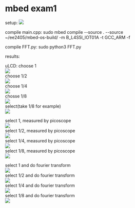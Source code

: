# mbed exam1
setup:
![](https://i.imgur.com/TWMlw0W.jpg)

compile main.cpp:
sudo mbed compile --source . --source ~/ee2405/mbed-os-build/ -m B_L4S5I_IOT01A -t GCC_ARM -f

compile FFT.py:
sudo python3 FFT.py

results:

uLCD:
choose 1  
![](https://i.imgur.com/LB70fsp.jpg)  
choose 1/2  
![](https://i.imgur.com/KHTLcxZ.jpg)  
choose 1/4  
![](https://i.imgur.com/s6hd3QD.jpg)  
chosse 1/8  
![](https://i.imgur.com/FNazBFL.jpg)  
select(take 1/8 for example)  
![](https://i.imgur.com/7a5f7lY.jpg)  

select 1, measured by picoscope  
![](https://i.imgur.com/0gRYMrB.png)  
select 1/2, measured by picoscope  
![](https://i.imgur.com/z0Wy0Jg.png)  
select 1/4, measured by picoscope  
![](https://i.imgur.com/m11WX4P.png)  
select 1/8, measured by picoscope  
![](https://i.imgur.com/6djqDne.png)  

select 1 and do fourier transform  
![](https://i.imgur.com/7UbjwIg.png)  
select 1/2 and do fourier transform  
![](https://i.imgur.com/vW53lrA.png)  
select 1/4 and do fourier transform  
![](https://i.imgur.com/g3pjyry.png)  
select 1/8 and do fourier transform  
![](https://i.imgur.com/epLaER8.png)  

